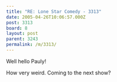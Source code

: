 ```yaml
---
title: "RE: Lone Star Comedy - 3313"
date: 2005-04-26T10:06:57.000Z
post: 3313
board: 8
layout: post
parent: 3243
permalink: /m/3313/
---
```

Well hello Pauly!

How very weird. Coming to the next show?

